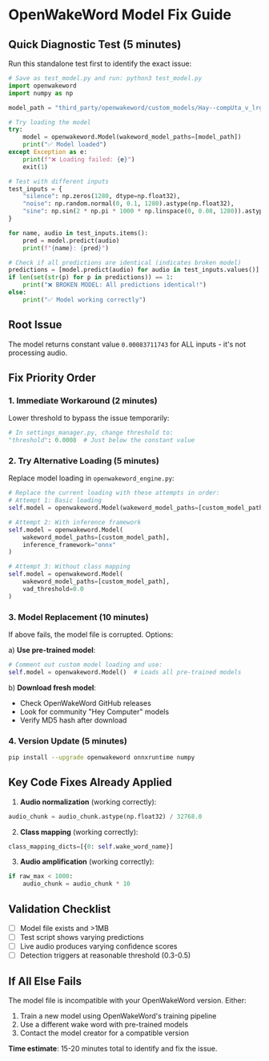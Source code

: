 # OpenWakeWord Model Fix Guide

## Quick Diagnostic Test (5 minutes)

Run this standalone test first to identify the exact issue:

```python
# Save as test_model.py and run: python3 test_model.py
import openwakeword
import numpy as np

model_path = "third_party/openwakeword/custom_models/Hay--compUta_v_lrg.onnx"

# Try loading the model
try:
    model = openwakeword.Model(wakeword_model_paths=[model_path])
    print("✅ Model loaded")
except Exception as e:
    print(f"❌ Loading failed: {e}")
    exit(1)

# Test with different inputs
test_inputs = {
    "silence": np.zeros(1280, dtype=np.float32),
    "noise": np.random.normal(0, 0.1, 1280).astype(np.float32),
    "sine": np.sin(2 * np.pi * 1000 * np.linspace(0, 0.08, 1280)).astype(np.float32)
}

for name, audio in test_inputs.items():
    pred = model.predict(audio)
    print(f"{name}: {pred}")

# Check if all predictions are identical (indicates broken model)
predictions = [model.predict(audio) for audio in test_inputs.values()]
if len(set(str(p) for p in predictions)) == 1:
    print("❌ BROKEN MODEL: All predictions identical!")
else:
    print("✅ Model working correctly")
```

## Root Issue
The model returns constant value `0.00083711743` for ALL inputs - it's not processing audio.

## Fix Priority Order

### 1. **Immediate Workaround** (2 minutes)
Lower threshold to bypass the issue temporarily:
```python
# In settings_manager.py, change threshold to:
"threshold": 0.0008  # Just below the constant value
```

### 2. **Try Alternative Loading** (5 minutes)
Replace model loading in `openwakeword_engine.py`:
```python
# Replace the current loading with these attempts in order:
# Attempt 1: Basic loading
self.model = openwakeword.Model(wakeword_model_paths=[custom_model_path])

# Attempt 2: With inference framework
self.model = openwakeword.Model(
    wakeword_model_paths=[custom_model_path],
    inference_framework="onnx"
)

# Attempt 3: Without class mapping
self.model = openwakeword.Model(
    wakeword_model_paths=[custom_model_path],
    vad_threshold=0.0
)
```

### 3. **Model Replacement** (10 minutes)
If above fails, the model file is corrupted. Options:

a) **Use pre-trained model**:
```python
# Comment out custom model loading and use:
self.model = openwakeword.Model()  # Loads all pre-trained models
```

b) **Download fresh model**:
- Check OpenWakeWord GitHub releases
- Look for community "Hey Computer" models
- Verify MD5 hash after download

### 4. **Version Update** (5 minutes)
```bash
pip install --upgrade openwakeword onnxruntime numpy
```

## Key Code Fixes Already Applied

1. **Audio normalization** (working correctly):
```python
audio_chunk = audio_chunk.astype(np.float32) / 32768.0
```

2. **Class mapping** (working correctly):
```python
class_mapping_dicts=[{0: self.wake_word_name}]
```

3. **Audio amplification** (working correctly):
```python
if raw_max < 1000:
    audio_chunk = audio_chunk * 10
```

## Validation Checklist
- [ ] Model file exists and >1MB
- [ ] Test script shows varying predictions
- [ ] Live audio produces varying confidence scores
- [ ] Detection triggers at reasonable threshold (0.3-0.5)

## If All Else Fails
The model file is incompatible with your OpenWakeWord version. Either:
1. Train a new model using OpenWakeWord's training pipeline
2. Use a different wake word with pre-trained models
3. Contact the model creator for a compatible version

**Time estimate**: 15-20 minutes total to identify and fix the issue.